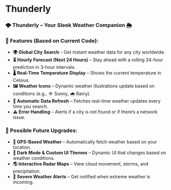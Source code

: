 # Thunderly

### **🌩️ Thunderly – Your Sleek Weather Companion 🌦️**  

### **🌟 Features (Based on Current Code):**  

- **🌍 Global City Search** – Get instant weather data for any city worldwide.  
- **⏳ Hourly Forecast (Next 24 Hours)** – Stay ahead with a rolling 24-hour prediction in 3-hour intervals.  
- **🌡️ Real-Time Temperature Display** – Shows the current temperature in Celsius.  
- **🖼️ Weather Icons** – Dynamic weather illustrations update based on conditions (e.g., ☀️ Sunny, 🌧️ Rainy).  
- **🔄 Automatic Data Refresh** – Fetches real-time weather updates every time you search.  
- **⚠️ Error Handling** – Alerts if a city is not found or if there’s a network issue.  

### **🚀 Possible Future Upgrades:**  
- **📍 GPS-Based Weather** – Automatically fetch weather based on your location.  
- **🎨 Dark Mode & Custom UI Themes** – Dynamic UI that changes based on weather conditions.  
- **🌎 Interactive Radar Maps** – View cloud movement, storms, and precipitation.  
- **📢 Severe Weather Alerts** – Get notified when extreme weather is incoming.
